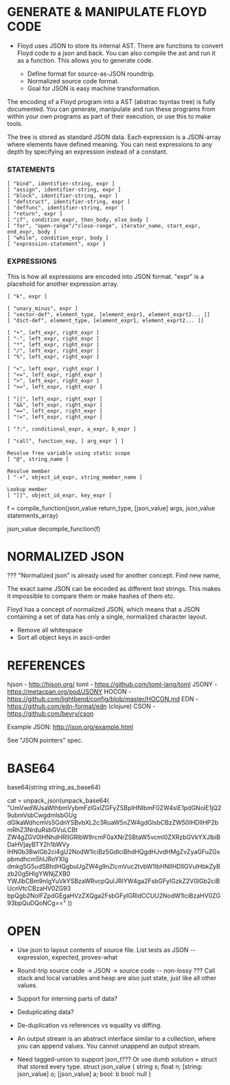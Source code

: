 
# GENERATE & MANIPULATE FLOYD CODE


- Floyd uses JSON to store its internal AST. There are functions to convert Floyd code to a json and back. You can also compile the ast and run it as a function. This allows you to generate code.


	- Define format for source-as-JSON roundtrip.
	- Normalized source code format.
	- Goal for JSON is easy machine transformation.


The encoding of a Floyd program into a AST (abstrac tsyntax tree) is fully documented. You can generate, manipulate and run these programs from within your own programs as part of their execution, or use this to make tools.

The tree is stored as standard JSON data. Each expression is a JSON-array where elements have defined meaning. You can nest expressions to any depth by specifying an expression instead of a constant.


### STATEMENTS

	[ "bind", identifier-string, expr ]
	[ "assign", identifier-string, expr ]
	[ "block", identifier-string, expr ]
	[ "defstruct", identifier-string, expr ]
	[ "deffunc", identifier-string, expr ]
	[ "return", expr ]
	[ "if", condition_expr, then_body, else_body ]
	[ "for", "open-range"/"close-range", iterator_name, start_expr, end_expr, body ]
	[ "while", condition_expr, body ]
	[ "expression-statement", expr ]


### EXPRESSIONS

This is how all expressions are encoded into JSON format. "expr" is a placehold for another expression array. 

	[ "k", expr ]
	
	[ "unary_minus", expr ]
	[ "vector-def", element_type, [element_expr1, element_exprt2... ]]
	[ "dict-def", element_type, [element_expr1, element_exprt2... ]]
	
	[ "+", left_expr, right_expr ]
	[ "-", left_expr, right_expr ]
	[ "*", left_expr, right_expr ]
	[ "/", left_expr, right_expr ]
	[ "%", left_expr, right_expr ]
	
	[ "<", left_expr, right_expr ]
	[ "<=", left_expr, right_expr ]
	[ ">", left_expr, right_expr ]
	[ ">=", left_expr, right_expr ]
	
	[ "||", left_expr, right_expr ]
	[ "&&", left_expr, right_expr ]
	[ "==", left_expr, right_expr ]
	[ "!=", left_expr, right_expr ]
	
	[ "?:", conditional_expr, a_expr, b_expr ]
	
	[ "call", function_exp, [ arg_expr ] ]
	
	Resolve free variable using static scope
	[ "@", string_name ]
	
	Resolve member
	[ "->", object_id_expr, string_member_name ]
	
	Lookup member
	[ "[]", object_id_expr, key_expr ]


f = compile_function(json_value return_type, [json_value] args, json_value statements_array)

json_value decompile_function(f)





# NORMALIZED JSON

??? "Normalized json" is already used for another concept. Find new name,

The exact same JSON can be encoded as different text strings. This makes it impossible to compare them or make hashes of them etc.

Floyd has a concept of normalized JSON, which means that a JSON containing a set of data has only a single, normalized character layout.

- Remove all whitespace
- Sort all object keys in ascii-order




# REFERENCES

hjson - http://hjson.org/
toml - https://github.com/toml-lang/toml
JSONY - https://metacpan.org/pod/JSONY
HOCON - https://github.com/lightbend/config/blob/master/HOCON.md
EDN - https://github.com/edn-format/edn (clojure)
CSON - https://github.com/bevry/cson

Example JSON: http://json.org/example.html

See "JSON pointers" spec.



# BASE64
base64(string string_as_base64)

cat = unpack_json(unpack_base64(
	"UmVwdWJsaWthbmVybmFzIGxlZGFyZSBpIHNlbmF0ZW4sIE1pdGNoIE1jQ29ubmVsbCwgdmlsbGUg
	dGlkaWdhcmVs5GdnYSBvbXL2c3RuaW5nZW4gdGlsbCBzZW50IHDlIHP2bmRhZ3NrduRsbGVuLCBt
	ZW4gZGV0IHNhdHRlIGRlbW9rcmF0aXNrZSBtaW5vcml0ZXRzbGVkYXJlbiBDaHVjayBTY2h1bWVy
	IHN0b3BwIGb2ci4gU2NodW1lciBz5GdlciBhdHQgdHJvdHMgZvZyaGFuZGxpbmdhcm5hIJRoYXIg
	dmkg5G5udSBhdHQgbuUgZW4g9nZlcmVuc2tvbW1lbHNlIHDlIGVuIHbkZyBzb20g5HIgYWNjZXB0
	YWJlbCBm9nIgYuVkYSBzaWRvcpQuIJRIYW4ga2FsbGFyIGzkZ2V0IGb2ciBUcnVtcCBzaHV0ZG93
	bpQgb2NoIFZpdGEgaHVzZXQga2FsbGFyIGRldCCUU2NodW1lciBzaHV0ZG93bpQuDQoNCg=="
))




# OPEN
- Use json to layout contents of source file. List tests as JSON -- expression, expected, proves-what

- Round-trip source code -> JSON -> source code -- non-lossy
	??? Call stack and local variables and heap are also just state, just like all other values.
- Support for interning parts of data?
- Deduplicating data?
- De-duplication vs references vs equality vs diffing.
- An output stream is an abstract interface similar to a collection, where you can append values. You cannot unappend an output stream.
- Need tagged-union to support json_t??? Or use dumb solution = struct that stored every type.
	struct json_value {
		string s;
		float n;
		[string: json_value] o;
		[json_value] a;
		bool: b
		bool: null
	}
